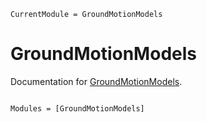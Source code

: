 ```@meta
CurrentModule = GroundMotionModels
```

# GroundMotionModels

Documentation for [GroundMotionModels](https://github.com/pstafford/GroundMotionModels.jl).

```@index
```

```@autodocs
Modules = [GroundMotionModels]
```
